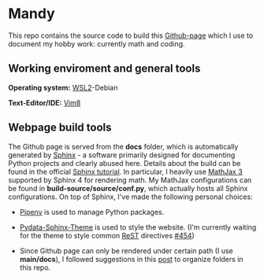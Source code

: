 # Mandy

This repo contains the source code to build this [Github-page](https://yhuang85.github.io/mandy/) which I use to document my hobby work: currently math and coding.

## Working enviroment and general tools
**Operating system:** [WSL2](https://docs.microsoft.com/en-us/windows/wsl/)-Debian

**Text-Editor/IDE:** [Vim8](https://www.vim.org/)

## Webpage build tools
The Github page is served from the **docs** folder, which is automatically generated by [Sphinx](https://www.sphinx-doc.org) - a software primarily designed for documenting Python projects and clearly abused here. Details about the build can be found in the official [Sphinx tutorial](https://www.sphinx-doc.org/en/master/tutorial/index.html). In particular, I heavily use [MathJax 3](https://www.mathjax.org/) supported by Sphinx 4 for rendering math. My MathJax configurations can be found in **build-source/source/conf.py**, which actually hosts all Sphinx configurations. On top of Sphinx, I've made the following personal choices:

- [Pipenv](https://pipenv.pypa.io/en/latest/) is used to manage Python packages.

- [Pydata-Sphinx-Theme](https://github.com/pydata/pydata-sphinx-theme) is used to style the website. (I'm currently waiting for the theme to style common [ReST](https://docutils.sourceforge.io/rst.html) directives [#454](https://github.com/pydata/pydata-sphinx-theme/issues/454#issue-980549092))

- Since Github page can only be rendered under certain path (I use **main/docs**), I followed suggestions in this [post](https://www.docslikecode.com/articles/github-pages-python-sphinx/) to organize folders in this repo.
